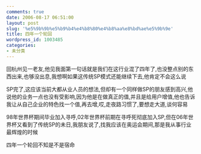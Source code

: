 ```yaml
---
comments: true
date: 2006-08-17 06:51:00
layout: post
slug: '%e5%9b%9b%e5%b9%b4%e4%b8%80%e4%b8%aa%e8%bd%ae%e5%9b%9e'
title: 四年一个轮回
wordpress_id: 1003485
categories:
- 未分类
---
```


回杭州见一老友,他见我面第一句话就是我们在这行业混了四年了,也没整点别的东西出来,也够没出息,我想啊如果这传统SP模式还能继续下去,他肯定不会这么说  
  
SP完了,这应该当前大都从业人员的想法,但却有一个同样做SP的朋友感到高兴,他说他的业务一点也没有受影响,因为他是在做真正的值,并且是给用户增值,他也告诉我让从自己企业的特色找一个值,再去增,哎,走夜路习惯了,要想走大道,谈何容易  
  
98年世界杯期间毕业加入寻呼,02年世界杯前期在寻呼死彻底加入SP,但在06年世界杯又看到了传统SP的未日,我朋友说了,找我应该在奥运会期间,那是我从事行业最辉煌的时候  
  
四年一个轮回不知是不是宿命  


